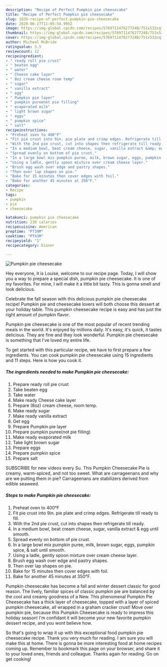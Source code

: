 ```yaml
---
description: "Recipe of Perfect Pumpkin pie cheesecake"
title: "Recipe of Perfect Pumpkin pie cheesecake"
slug: 1026-recipe-of-perfect-pumpkin-pie-cheesecake
date: 2020-06-27T11:05:54.995Z
image: https://img-global.cpcdn.com/recipes/5769711476277248/751x532cq70/pumpkin-pie-cheesecake-recipe-main-photo.jpg
thumbnail: https://img-global.cpcdn.com/recipes/5769711476277248/751x532cq70/pumpkin-pie-cheesecake-recipe-main-photo.jpg
cover: https://img-global.cpcdn.com/recipes/5769711476277248/751x532cq70/pumpkin-pie-cheesecake-recipe-main-photo.jpg
author: Micheal McBride
ratingvalue: 3.5
reviewcount: 12
recipeingredient:
- " ready roll pie crust"
- " beaten egg"
- " water"
- " Cheese cake layer"
- " 8oz cream cheese room temp"
- " sugar"
- " vanilla extract"
- " egg"
- " Pumpkin pie layer"
- " pumpkin pureenot pie filling"
- " evaporated milk"
- " light brown sugar"
- " eggs"
- " pumpkin spice"
- " salt"
recipeinstructions:
- "Preheat oven to 400°F"
- "Fit pie crust into 9in. pie plate and crimp edges. Refrigerate till ready to fill."
- "With the 2nd pie crust, cut into shapes then refrigerate till ready."
- "In a medium bowl, beat cream cheese, sugar, vanilla extract &amp; egg until smooth."
- "Spread evenly on bottom of pie crust."
- "In a large bowl mix pumpkin puree, milk, brown sugar, eggs, pumpkin spice, &amp; salt until smooth."
- "Using a ladle, gently spoon mixture over cream cheese layer."
- "Brush egg wash over edge and pastry shapes."
- "Then over lap shapes on pie."
- "Bake for 15 minutes then cover edges with foil."
- "Bake for another 45 minutes at 350°F."
categories:
- Recipe
tags:
- pumpkin
- pie
- cheesecake

katakunci: pumpkin pie cheesecake 
nutrition: 230 calories
recipecuisine: American
preptime: "PT39M"
cooktime: "PT43M"
recipeyield: "1"
recipecategory: Dinner

---
```



![Pumpkin pie cheesecake](https://img-global.cpcdn.com/recipes/5769711476277248/751x532cq70/pumpkin-pie-cheesecake-recipe-main-photo.jpg)

Hey everyone, it is Louise, welcome to our recipe page. Today, I will show you a way to prepare a special dish, pumpkin pie cheesecake. It is one of my favorites. For mine, I will make it a little bit tasty. This is gonna smell and look delicious.

Celebrate the fall season with this delicious pumpkin pie cheesecake recipe! Pumpkin pie and cheesecake lovers will both choose this dessert at your holiday table. This pumpkin cheesecake recipe is easy and has just the right amount of pumpkin flavor.

Pumpkin pie cheesecake is one of the most popular of recent trending meals in the world. It's enjoyed by millions daily. It's easy, it's quick, it tastes delicious. They are fine and they look wonderful. Pumpkin pie cheesecake is something that I've loved my entire life.


To get started with this particular recipe, we have to first prepare a few ingredients. You can cook pumpkin pie cheesecake using 15 ingredients and 11 steps. Here is how you cook it.

<!--inarticleads1-->

##### The ingredients needed to make Pumpkin pie cheesecake:

1. Prepare  ready roll pie crust
1. Take  beaten egg
1. Take  water
1. Make ready  Cheese cake layer
1. Prepare  (8oz) cream cheese, room temp.
1. Make ready  sugar
1. Make ready  vanilla extract
1. Get  egg
1. Prepare  Pumpkin pie layer
1. Prepare  pumpkin puree(not pie filling)
1. Make ready  evaporated milk
1. Take  light brown sugar
1. Prepare  eggs
1. Prepare  pumpkin spice
1. Prepare  salt


SUBSCRIBE for new videos every Su. This Pumpkin Cheesecake Pie is creamy, warm-spiced, and not too sweet. What are carrageenans and why are we putting them in pie? Carrageenans are stabilizers derived from edible seaweed. 

<!--inarticleads2-->

##### Steps to make Pumpkin pie cheesecake:

1. Preheat oven to 400°F
1. Fit pie crust into 9in. pie plate and crimp edges. Refrigerate till ready to fill.
1. With the 2nd pie crust, cut into shapes then refrigerate till ready.
1. In a medium bowl, beat cream cheese, sugar, vanilla extract &amp; egg until smooth.
1. Spread evenly on bottom of pie crust.
1. In a large bowl mix pumpkin puree, milk, brown sugar, eggs, pumpkin spice, &amp; salt until smooth.
1. Using a ladle, gently spoon mixture over cream cheese layer.
1. Brush egg wash over edge and pastry shapes.
1. Then over lap shapes on pie.
1. Bake for 15 minutes then cover edges with foil.
1. Bake for another 45 minutes at 350°F.


Pumpkin cheesecake has become a fall and winter dessert classic for good reason. The lively, familiar spices of classic pumpkin pie are balanced by the cool and creamy goodness of a New. This phenomenal Pumpkin Pie Cheesecake has a thick layer of cheesecake, topped with a layer of spiced pumpkin cheesecake, all wrapped in a graham cracker crust! Move over pumpkin pie, because this Pumpkin Cheesecake is ready to impress this holiday season! I&#39;m confidant it will become your new favorite pumpkin dessert recipe, and you wont believe how. 

So that's going to wrap it up with this exceptional food pumpkin pie cheesecake recipe. Thank you very much for reading. I am sure you will make this at home. There is gonna be more interesting food at home recipes coming up. Remember to bookmark this page on your browser, and share it to your loved ones, friends and colleague. Thanks again for reading. Go on get cooking!
